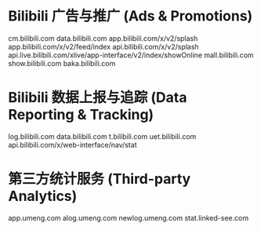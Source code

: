# Bilibili 广告与推广 (Ads & Promotions)
cm.bilibili.com
data.bilibili.com
app.bilibili.com/x/v2/splash
app.bilibili.com/x/v2/feed/index
api.bilibili.com/x/v2/splash
api.live.bilibili.com/xlive/app-interface/v2/index/showOnline
mall.bilibili.com
show.bilibili.com
baka.bilibili.com

# Bilibili 数据上报与追踪 (Data Reporting & Tracking)
log.bilibili.com
data.bilibili.com
t.bilibili.com
uet.bilibili.com
api.bilibili.com/x/web-interface/nav/stat

# 第三方统计服务 (Third-party Analytics)
app.umeng.com
alog.umeng.com
newlog.umeng.com
stat.linked-see.com